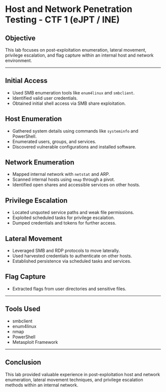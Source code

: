 # Host and Network Penetration Testing - CTF 1 (eJPT / INE)

## Objective
This lab focuses on post-exploitation enumeration, lateral movement, privilege escalation, and flag capture within an internal host and network environment.

---

## Initial Access
- Used SMB enumeration tools like `enum4linux` and `smbclient`.
- Identified valid user credentials.
- Obtained initial shell access via SMB share exploitation.

## Host Enumeration
- Gathered system details using commands like `systeminfo` and PowerShell.
- Enumerated users, groups, and services.
- Discovered vulnerable configurations and installed software.

## Network Enumeration
- Mapped internal network with `netstat` and ARP.
- Scanned internal hosts using `nmap` through a pivot.
- Identified open shares and accessible services on other hosts.

## Privilege Escalation
- Located unquoted service paths and weak file permissions.
- Exploited scheduled tasks for privilege escalation.
- Dumped credentials and tokens for further access.

## Lateral Movement
- Leveraged SMB and RDP protocols to move laterally.
- Used harvested credentials to authenticate on other hosts.
- Established persistence via scheduled tasks and services.

## Flag Capture
- Extracted flags from user directories and sensitive files.

---

## Tools Used
- smbclient
- enum4linux
- nmap
- PowerShell
- Metasploit Framework

---

## Conclusion
This lab provided valuable experience in post-exploitation host and network enumeration, lateral movement techniques, and privilege escalation methods within an internal network.

